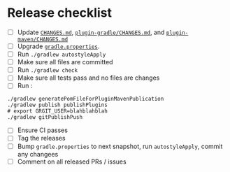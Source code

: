 # Release checklist

- [ ] Update [`CHANGES.md`](CHANGES.md), [`plugin-gradle/CHANGES.md`](plugin-gradle/CHANGES.md), and [`plugin-maven/CHANGES.md`](plugin-maven/CHANGES.md)
- [ ] Upgrade [`gradle.properties`](gradle.properties).
- [ ] Run `./gradlew autostyleApply`
- [ ] Make sure all files are committed
- [ ] Run `./gradlew check`
- [ ] Make sure all tests pass and no files are changes
- [ ] Run :

```
./gradlew generatePomFileForPluginMavenPublication
./gradlew publish publishPlugins
# export GRGIT_USER=blahblahblah
./gradlew gitPublishPush
```

- [ ] Ensure CI passes
- [ ] Tag the releases
- [ ] Bump `gradle.properties` to next snapshot, run `autostyleApply`, commit any changees
- [ ] Comment on all released PRs / issues
